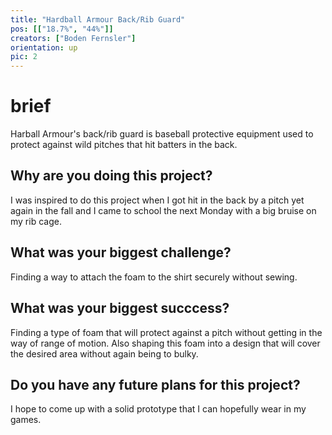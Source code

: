 ```yaml
---
title: "Hardball Armour Back/Rib Guard"
pos: [["18.7%", "44%"]]
creators: ["Boden Fernsler"]
orientation: up
pic: 2
---
```


# brief
Harball Armour's back/rib guard is baseball protective equipment used to protect against wild pitches that hit batters in the back. 

## Why are you doing this project?
I was inspired to do this project when I got hit in the back by a pitch yet again in the fall and I came to school the next Monday with a big bruise on my rib cage.

## What was your biggest challenge?
Finding a way to attach the foam to the shirt securely without sewing.

## What was your biggest succcess?
Finding a type of foam that will protect against a pitch without getting in the way of range of motion. Also shaping this foam into a design that will cover the desired area without again being to bulky.

## Do you have any future plans for this project?
I hope to come up with a solid prototype that I can hopefully wear in my games.